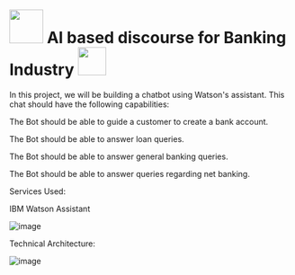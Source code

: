 

# <img src="https://media.giphy.com/media/8FlwO2t0cDh7RPyzUP/giphy.gif" width="60px"> AI based discourse for Banking Industry <img src="https://media.giphy.com/media/9KNNKJ3u8QjCOatFWe/giphy.gif" width="50px">


In this project, we will be building a chatbot using Watson's assistant. This chat should have the following capabilities:


The Bot should be able to guide a customer to create a bank account.

The Bot should be able to answer loan queries.

The Bot should be able to answer general banking queries.

The Bot should be able to answer queries regarding net banking.

Services Used:

IBM Watson Assistant

![image](https://user-images.githubusercontent.com/82928294/190864324-21cf79e8-9aa8-48ad-aa34-c55ebcf95286.png)





Technical Architecture:

![image](https://user-images.githubusercontent.com/82928294/190864334-ce0740f3-2dc6-43e7-8265-a8ece9d211e6.png)

 
